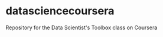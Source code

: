 datasciencecoursera
===================

Repository for the Data Scientist's Toolbox class on Coursera
